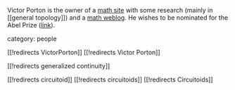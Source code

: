 
Victor Porton is the owner of a [math site](http://www.mathematics21.org/) with some research (mainly in [[general topology]]) and a [math weblog](https://portonmath.wordpress.com/2009/05/). He wishes to be nominated for the Abel Prize ([link](http://www.mathematics21.org/abel-prize.html)).


category: people

[[!redirects VictorPorton]]
[[!redirects Victor Porton]]

[[!redirects generalized continuity]]

[[!redirects circuitoid]]
[[!redirects circuitoids]]
[[!redirects Circuitoids]]
